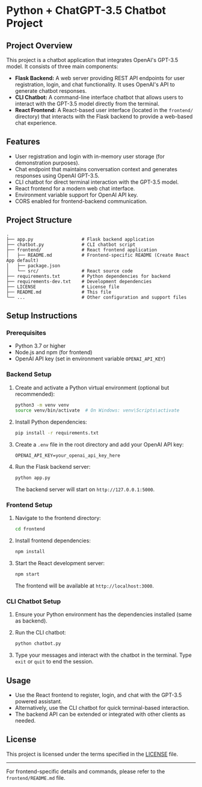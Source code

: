 # Python + ChatGPT-3.5 Chatbot Project

## Project Overview

This project is a chatbot application that integrates OpenAI's GPT-3.5 model. It consists of three main components:

- **Flask Backend:** A web server providing REST API endpoints for user registration, login, and chat functionality. It uses OpenAI's API to generate chatbot responses.
- **CLI Chatbot:** A command-line interface chatbot that allows users to interact with the GPT-3.5 model directly from the terminal.
- **React Frontend:** A React-based user interface (located in the `frontend/` directory) that interacts with the Flask backend to provide a web-based chat experience.

## Features

- User registration and login with in-memory user storage (for demonstration purposes).
- Chat endpoint that maintains conversation context and generates responses using OpenAI GPT-3.5.
- CLI chatbot for direct terminal interaction with the GPT-3.5 model.
- React frontend for a modern web chat interface.
- Environment variable support for OpenAI API key.
- CORS enabled for frontend-backend communication.

## Project Structure

```
.
├── app.py                  # Flask backend application
├── chatbot.py              # CLI chatbot script
├── frontend/               # React frontend application
│   ├── README.md           # Frontend-specific README (Create React App default)
│   ├── package.json
│   └── src/                # React source code
├── requirements.txt        # Python dependencies for backend
├── requirements-dev.txt    # Development dependencies
├── LICENSE                 # License file
├── README.md               # This file
└── ...                     # Other configuration and support files
```

## Setup Instructions

### Prerequisites

- Python 3.7 or higher
- Node.js and npm (for frontend)
- OpenAI API key (set in environment variable `OPENAI_API_KEY`)

### Backend Setup

1. Create and activate a Python virtual environment (optional but recommended):

   ```bash
   python3 -m venv venv
   source venv/bin/activate  # On Windows: venv\Scripts\activate
   ```

2. Install Python dependencies:

   ```bash
   pip install -r requirements.txt
   ```

3. Create a `.env` file in the root directory and add your OpenAI API key:

   ```
   OPENAI_API_KEY=your_openai_api_key_here
   ```

4. Run the Flask backend server:

   ```bash
   python app.py
   ```

   The backend server will start on `http://127.0.0.1:5000`.

### Frontend Setup

1. Navigate to the frontend directory:

   ```bash
   cd frontend
   ```

2. Install frontend dependencies:

   ```bash
   npm install
   ```

3. Start the React development server:

   ```bash
   npm start
   ```

   The frontend will be available at `http://localhost:3000`.

### CLI Chatbot Setup

1. Ensure your Python environment has the dependencies installed (same as backend).

2. Run the CLI chatbot:

   ```bash
   python chatbot.py
   ```

3. Type your messages and interact with the chatbot in the terminal. Type `exit` or `quit` to end the session.

## Usage

- Use the React frontend to register, login, and chat with the GPT-3.5 powered assistant.
- Alternatively, use the CLI chatbot for quick terminal-based interaction.
- The backend API can be extended or integrated with other clients as needed.

## License

This project is licensed under the terms specified in the [LICENSE](LICENSE) file.

---

For frontend-specific details and commands, please refer to the `frontend/README.md` file.
